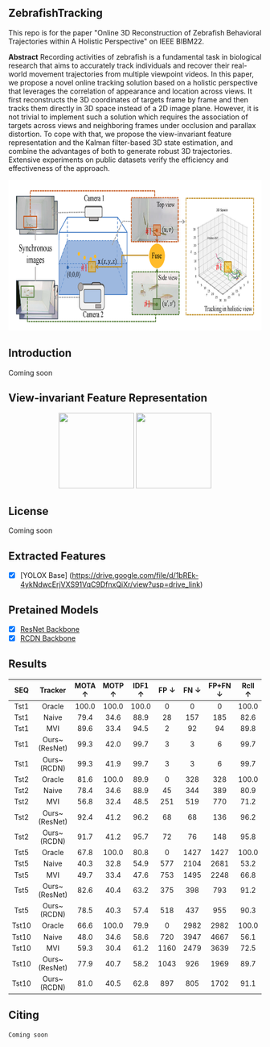 ## ZebrafishTracking
This repo is for the paper "Online 3D Reconstruction of Zebrafish Behavioral Trajectories within A Holistic Perspective" on IEEE BIBM22.

**Abstract** Recording activities of zebrafish is a fundamental task in biological research that aims to accurately track individuals and recover their real-world movement trajectories from multiple viewpoint videos. In this paper, we propose a novel online tracking solution based on a holistic perspective that leverages the correlation of appearance and location across views. It first reconstructs the 3D coordinates of targets frame by frame and then tracks them directly in 3D space instead of a 2D image plane. However, it is not trivial to implement such a solution which requires the association of targets across views and neighboring frames under occlusion and parallax
distortion. To cope with that, we propose the view-invariant feature representation and the Kalman filter-based 3D state estimation, and combine the advantages of both to generate robust 3D trajectories. Extensive experiments on public datasets verify the efficiency and effectiveness of the approach.

<div align="center">
<img src="./figs/illustration.png" width ="800" height ="300" alt="">
</div>

## Introduction
Coming soon


## View-invariant Feature Representation
<div align="center">
<!-- <img src="./consistency.gif" width ="150" height ="150" alt=""> -->
<img src="./figs/consistency_o7.gif" width ="150" height ="150" alt="">
<img src="./figs/coherence.gif" width ="150" height ="150" alt="">
</div>

## License
Coming soon

## Extracted Features
- [x] [YOLOX Base] (https://drive.google.com/file/d/1bREk-4ykNdwcErjVXS91VqC9DfnxQiXr/view?usp=drive_link)
##  Pretained Models
- [x] [ResNet Backbone](https://drive.google.com/file/d/1joZMPoQjrmwq0DgPy7p0v-bvtJQ3CWwM/view?usp=sharing)
- [x] [RCDN Backbone](https://drive.google.com/file/d/1idm9ZWKeSzVZw1AHVfSfzMfaDRfLjq4P/view?usp=sharing)

## Results
 SEQ | Tracker       | MOTA $\uparrow$         | MOTP $\uparrow$         | IDF1 $\uparrow$         | FP $\downarrow$     | FN $\downarrow$     | FP+FN $\downarrow$  | Rcll $\uparrow$         | Prcn $\uparrow$         | MT $\uparrow$ | ML $\downarrow$ | Frag $\downarrow$     | IDS $\downarrow$    | MTBFm $\uparrow$       
:---:|:-------------:|:-----------------------:|:-----------------------:|:-----------------------:|:-------------------:|:-------------------:|:-------------------:|:-----------------------:|:-----------------------:|:-------------:|:---------------:|:---------------------:|:-------------------:|:----------------------:
  Tst1  | Oracle        |     100.0  |     100.0  |     100.0  |     0  |     0  |     0  |     100.0  |     100.0  |  1            | 0               |     0    | 0                   |     900   
  Tst1  | Naive         | 79.4                    | 34.6                    | 88.9                    | 28                  | 157                 | 185                 |  82.6                   |  96.4                   |  1            |  0              | 30                    |  0                  | 12.2                   
  Tst1  | MVI           | 89.6                    | 33.4                    | 94.5                    | 2                   | 92                  | 94                  |  89.8                   |  99.8                   |  1            |  0              | 18                    |  0                  | 21.8                   
  Tst1  | Ours~(ResNet) |   99.3            |   42.0            |   99.7            |   3           |   3           |   6           |   99.7            |   99.7            |  1            |  0              |   3             |  0                  |   128.1          
  Tst1  | Ours~(RCDN)   |   99.3            | 41.9                    |   99.7            |   3           |   3           |   6           |   99.7            |   99.7            |  1            |  0              |   3             |  0                  |   128.1          
  Tst2  | Oracle        | 81.6                    |     100.0  | 89.9                    |     0  | 328                 | 328                 |     100.0  |  81.6                   |  2            |  0              |     25   |     0  | 27.4                   
  Tst2  | Naive         | 78.4                    | 34.6                    | 88.9                    |   45          | 344                 | 389                 |  80.9                   |   97.0            |  1            |  0              | 44                    |   0           | 16.2                   
  Tst2  | MVI           | 56.8                    | 32.4                    | 48.5                    |  251                | 519                 | 770                 |  71.2                   |  83.6                   |  1            |  0              | 61                    |  8                  | 10.1                   
  Tst2  | Ours~(ResNet) |   92.4            |   41.2            |   96.2            |  68                 |   68          |   136         |   96.2            |  96.2                   |   2     |  0              |   24            |   0           |   34.6           
  Tst2  | Ours~(RCDN)   | 91.7                    |   41.2            | 95.7                    | 72                  | 76                  | 148                 |  95.8                   |  96.0                   |   2     |  0              | 30                    | 2                   | 27.4                   
  Tst5  | Oracle        | 67.8                    |     100.0  |     80.8   |     0  | 1427                | 1427                |     100.0  |  67.8                   |  1            |  0              |     50   |     0  |     28.1  
  Tst5  | Naive         | 40.3                    | 32.8                    | 54.9                    | 577                 | 2104                | 2681                |  53.2                   |  80.6                   |  1            |  0              | 200                   |   6           | 5.9                    
  Tst5  | MVI           | 49.7                    | 33.4                    | 47.6                    | 753                 | 1495                | 2248                |  66.8                   |  80.0                   |  1            |  0              | 123                   |  15                 | 11.5                   
  Tst5  | Ours~(ResNet) |   82.6            |   40.4            |   63.2            |   375         |   398         |   793         |   91.2            |   91.6            |   5     |  0              |   112           | 12                  |   17.7           
  Tst5  | Ours~(RCDN)   | 78.5                    | 40.3                    | 57.4                    | 518                 | 437                 | 955                 |  90.3                   |  88.7                   |   5     |  0              | 130                   | 12                  | 15.2                   
  Tst10  | Oracle        | 66.6                    |     100.0  |     79.9   |     0  | 2982                | 2982                |     100.0  |  66.6                   |  1            |  0              |     119  |     0  |     23.1  
  Tst10  | Naive         | 48.0                    | 34.6                    | 58.6                    | 720                 | 3947                | 4667                |  56.1                   |  87.5                   |  0            |  0              | 246                   |   12          | 9.8                    
  Tst10  | MVI           | 59.3                    | 30.4                    | 61.2                    | 1160                | 2479                | 3639                |  72.5                   |  84.9                   |  2            |  0              | 343                   |  20                 | 9.3                    
  Tst10  | Ours~(ResNet) | 77.9                    |   40.7            | 58.2                    | 1043                |  926                |  1969               |  89.7                   |  88.6                   |   10    |  0              | 263                   | 18                  | 14.9                   
  Tst10  | Ours~(RCDN)   |   81.0            | 40.5                    |   62.8            |   897         |   805         |   1702        |   91.1            |   90.1            |   10    |  0              |   244           |   12          |   16.3    

## Citing 
```
Coming soon
```
